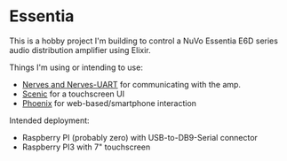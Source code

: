 # Essentia

This is a hobby project I'm building to control a NuVo Essentia E6D series audio
distribution amplifier using Elixir.

Things I'm using or intending to use:

* [Nerves and Nerves-UART](//github.com/nerves-project) for communicating with the
  amp.
* [Scenic](//github.com/boydm/scenic) for a touchscreen UI
* [Phoenix](//github.com/phoenixframework) for web-based/smartphone interaction

Intended deployment:

* Raspberry PI (probably zero) with USB-to-DB9-Serial connector
* Raspberry PI3 with 7" touchscreen
